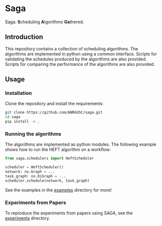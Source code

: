 # Saga

Saga: **S**cheduling **A**lgorithms **Ga**thered.

## Introduction

This repository contains a collection of scheduling algorithms.
The algorithms are implemented in python using a common interface.
Scripts for validating the schedules produced by the algorithms are also provided.
Scripts for comparing the performance of the algorithms are also provided.

## Usage

### Installation

Clone the repository and install the requirements:

```bash
git clone https://github.com/ANRGUSC/saga.git
cd saga
pip install -e .
```

### Running the algorithms

The algorithms are implemented as python modules.
The following example shows how to run the HEFT algorithm on a workflow:

```python
from saga.schedulers import HeftScheduler

scheduler = HeftScheduler()
network: nx.Graph = ...
task_graph: nx.DiGraph = ...
scheduler.schedule(network, task_graph)
```

See the examples in the [examples](./examples) directory for more!

### Experiments from Papers
To reproduce the experiments from papers using SAGA, see the [experiments](./scripts/experiments/Readme.md) directory.
